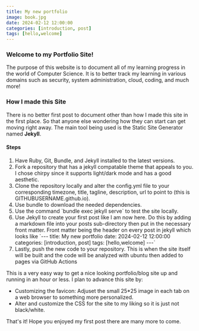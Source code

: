 ```yaml
---
title: My new portfolio
image: book.jpg
date: 2024-02-12 12:00:00 
categories: [introduction, post]
tags: [hello,welcome]
---
```


### Welcome to my Portfolio Site!
The purpose of this website is to document all of my learning progress in the world of Computer Science. It is to better track my learning in various domains such as security, system administration, cloud, coding, and much more!

### How I made this Site
There is no better first post to document other than how I made this site in the first place. So that anyone else wondering how they can start can get moving right away. The main tool being used is the Static Site Generator named **Jekyll**.
#### Steps
<ol>
  <li>Have Ruby, Git, Bundle, and Jekyll installed to the latest versions.</li>
  <li>Fork a repository that has a jekyll compatable theme that appeals to you. I chose chirpy since it supports light/dark mode and has a good aesthetic.</li>
  <li>Clone the repository locally and alter the config.yml file to your corresponding timezone, title, tagline, description, url to point to (this is GITHUBUSERNAME.github.io).</li>
  <li>Use bundle to download the needed dependencies.</li>
  <li>Use the command 
  `bundle exec jekyll serve` to test the site locally.</li>
  <li> Use Jekyll to create your first post like I am now here. Do this by adding a markdown file into your posts sub-directory then put in the necessary front matter. Front matter being the header on every post in jekyll which looks like `---
title: My new portfolio
date: 2024-02-12 12:00:00 
categories: [introduction, post]
tags: [hello,welcome]
---`</li>
  <li>Lastly, push the new code to your repository. This is when the site itself will be built and the code will be analyzed with ubuntu then added to pages via GitHub Actions</li>
</ol>

This is a very easy way to get a nice looking portfolio/blog site up and running in an hour or less. I plan to advance this site by:

<ul>
  <li>Customizing the favicon: Adjuset the small 25*25 image in each tab on a web browser to something more personalized.</li>
  <li>Alter and customize the CSS for the site to my liking so it is just not black/white.</li>
</ul>

That's it! Hope you enjoyed my first post there are many more to come.